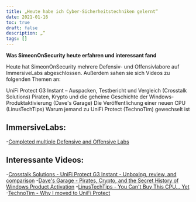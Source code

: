 ```yaml
---
title: „Heute habe ich Cyber-Sicherheitstechniken gelernt“
date: 2021-01-16
toc: true
draft: false
description: „“
tags: []
---
```


**Was SimeonOnSecurity heute erfahren und interessant fand**

Heute hat SimeonOnSecurity mehrere Defensiv- und Offensivlabore auf ImmersiveLabs abgeschlossen. Außerdem sahen sie sich Videos zu folgenden Themen an:

UniFi Protect G3 Instant – Auspacken, Testbericht und Vergleich (Crosstalk Solutions)
Piraten, Krypto und die geheime Geschichte der Windows-Produktaktivierung (Dave's Garage)
Die Veröffentlichung einer neuen CPU (LinusTechTips)
Warum jemand zu UniFi Protect (TechnoTim) gewechselt ist

## ImmersiveLabs:
-[Completed multiple Defensive and Offensive Labs](https://www.immersivelabs.com/)

## Interessante Videos:
-[Crosstalk Solutions - UniFi Protect G3 Instant - Unboxing, review, and comparison](https://www.youtube.com/watch?v=JmLqZ36aKJA&t)
-[Dave's Garage - Pirates, Crypto, and the Secret History of Windows Product Activation](https://www.youtube.com/watch?v=FpKNFCFABp0)
-[LinusTechTips - You Can't Buy This CPU... Yet](https://www.youtube.com/watch?v=g2BEr6BCg_E)
-[TechnoTim - Why I moved to UniFi Protect](https://www.youtube.com/watch?v=W9XgDZAezkg)